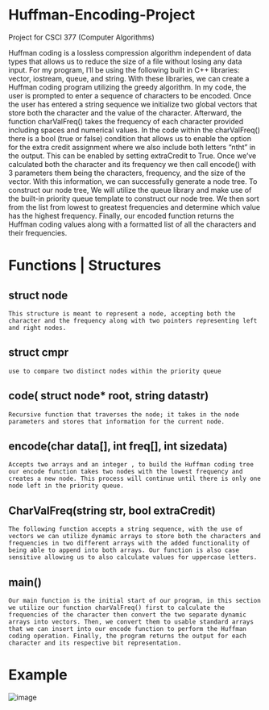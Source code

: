 # Huffman-Encoding-Project


Project for CSCI 377 (Computer Algorithms)


Huffman coding is a lossless compression algorithm independent of data types that allows us to reduce the size of a file without losing any data input. For my program, I’ll be using the following built in C++ libraries: vector, iostream, queue, and string. With these libraries, we can create a Huffman coding program utilizing the greedy algorithm. In my code, the user is prompted to enter a sequence of characters to be encoded. Once the user has entered a string sequence we initialize two global vectors that store both the character and the value of the character. Afterward, the function charValFreq() takes the frequency of each character provided including spaces and numerical values. In the code within the charValFreq() there is a bool (true or false) condition that allows us to enable the option for the extra credit assignment where we also include both letters “ntht” in the output. This can be enabled by setting extraCredit to True. Once we’ve calculated both the character and its frequency we then call encode() with 3 parameters them being the characters, frequency, and the size of the vector. With this information, we can successfully generate a node tree. To construct our node tree, We will utilize the queue library and make use of the built-in priority queue template to construct our node tree. We then sort from the list from lowest to greatest frequencies and determine which value has the highest frequency. Finally, our encoded function returns the Huffman coding values along with a formatted list of all the characters and their frequencies.



# Functions | Structures
## struct node

``This structure is meant to represent a node, accepting both the character and the frequency along with two pointers representing left and right nodes.``

## struct cmpr

``use to compare two distinct nodes within the priority queue``

## code( struct node* root, string datastr)

``Recursive function that traverses the node; it takes in the node parameters and stores that information for the current node.``

## encode(char data[], int freq[], int sizedata)

``Accepts two arrays and an integer , to build the Huffman coding tree our encode function takes two nodes with the lowest frequency and creates a new node. This process will continue until there is only one node left in the priority queue.``

## CharValFreq(string str, bool extraCredit)

``The following function accepts a string sequence, with the use of vectors we can utilize dynamic arrays to store both the characters and frequencies in two different arrays with the added functionality of being able to append into both arrays. Our function is also case sensitive allowing us to also calculate values for uppercase letters.``

## main()

``Our main function is the initial start of our program, in this section we utilize our function charValFreq() first to calculate the frequencies of the character then convert the two separate dynamic arrays into vectors. Then, we convert them to usable standard arrays that we can insert into our encode function to perform the Huffman coding operation. Finally, the program returns the output for each character and its respective bit representation.``

# Example 
![image](https://user-images.githubusercontent.com/43622167/232914027-6ee31960-d045-4eb8-b3ab-fafb9f361486.png)

